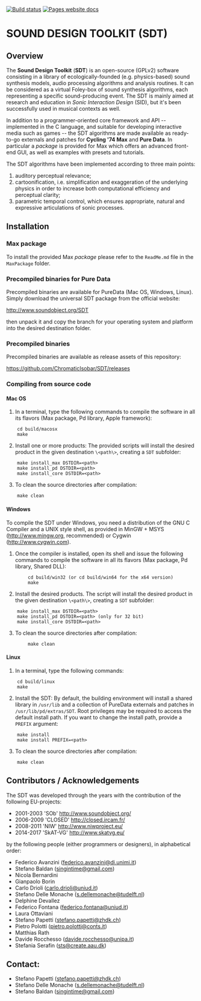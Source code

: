 [![Build status](https://github.com/ChromaticIsobar/SDT/workflows/build/badge.svg?branch=win)](https://github.com/ChromaticIsobar/SDT/actions?query=workflow%3Abuild) [![Pages website docs](https://github.com/ChromaticIsobar/SDT/workflows/doxy/badge.svg?branch=develop)](https://chromaticisobar.github.io/SDT)
# SOUND DESIGN TOOLKIT (SDT)


## Overview
The **Sound Design Toolkit** (**SDT**) is an open-source (GPLv2) software
consisting in a library of ecologically-founded (e.g. physics-based) sound
synthesis models, audio processing algorithms and analysis routines.
It can be considered as a virtual Foley-box of sound synthesis algorithms, each
representing a specific sound-producing event.
The SDT is mainly aimed at research and education in *Sonic Interaction Design*
(SID), but it's been successfully used in musical contexts as well.

In addition to a programmer-oriented core framework and API -- implemented in
the C language, and suitable for developing interactive media such as games --
the SDT algorithms are made available as ready-to-go externals and patches for
**Cycling '74 Max** and **Pure Data**.
In particular a *package* is provided for Max which offers an advanced front-end
GUI, as well as examples with presets and tutorials.

The SDT algorithms have been implemented according to three main points:
1. auditory perceptual relevance;
2. cartoonification, i.e. simplification and exaggeration of the underlying
physics in order to increase both computational efficiency and perceptual
clarity;
3. parametric temporal control, which ensures appropriate, natural and
expressive articulations of sonic processes.


## Installation

### Max package
To install the provided Max *package* please refer to the `ReadMe.md` file in
the `MaxPackage` folder.

### Precompiled binaries for Pure Data
Precompiled binaries are available for PureData (Mac OS, Windows, Linux). Simply
download the universal SDT package from the official website:

http://www.soundobject.org/SDT

then unpack it and copy the branch for your operating system and platform into
the desired destination folder.

### Precompiled binaries
Precompiled binaries are available as release assets of this repository:

https://github.com/ChromaticIsobar/SDT/releases

### Compiling from source code

#### Mac OS
1. In a terminal, type the following commands to compile the software in all its
flavors (Max package, Pd library, Apple framework):
```
	cd build/macosx
	make
```
2. Install one or more products: The provided scripts will install the desired
product in the given destination ``\<path\>``, creating a ``SDT`` subfolder:
```
	make install_max DSTDIR=<path>
	make install_pd DSTDIR=<path>
	make install_core DSTDIR=<path>
```
3. To clean the source directories after compilation:
```
	make clean
```

#### Windows
To compile the SDT under Windows, you need a distribution of the GNU C Compiler
and a UNIX style shell, as provided in MinGW + MSYS (http://www.mingw.org,
recommended) or Cygwin (http://www.cygwin.com).

1. Once the compiler is installed, open its shell and issue the following
commands to compile the software in all its flavors (Max package, Pd library,
Shared DLL):
```
        cd build/win32 (or cd build/win64 for the x64 version)
        make
```
2. Install the desired products. The script will install the desired product in
the given destination ``\<path\>``, creating a ``SDT`` subfolder:
```
	make install_max DSTDIR=<path>
	make install_pd DSTDIR=<path> (only for 32 bit)
	make install_core DSTDIR=<path>
```
3. To clean the source directories after compilation:
```
        make clean
```

#### Linux
1. In a terminal, type the following commands:
```
	cd build/linux
	make
```
2. Install the SDT: By default, the building environment will install a shared
library in ``/usr/lib`` and a collection of PureData externals and patches in
``/usr/lib/pd/extras/SDT``.
Root privileges may be required to access the default install path. If you want
to change the install path, provide a ``PREFIX`` argument:
```       
	make install
	make install PREFIX=<path>
```
3. To clean the source directories after compilation:
```
	make clean
```


## Contributors / Acknowledgements
The SDT was developed through the years with the contribution of the following
EU-projects:
 - 2001-2003 'SOb' http://www.soundobject.org/
 - 2006-2009 'CLOSED' http://closed.ircam.fr/
 - 2008-2011 'NIW' http://www.niwproject.eu/
 - 2014-2017 'SkAT-VG' http://www.skatvg.eu/

by the following people (either programmers or designers), in alphabetical
order:
- Federico Avanzini (federico.avanzini@di.unimi.it)
- Stefano Baldan (singintime@gmail.com)
- Nicola Bernardini
- Gianpaolo Borin
- Carlo Drioli (carlo.drioli@uniud.it)
- Stefano Delle Monache (s.dellemonache@tudelft.nl)
- Delphine Devallez
- Federico Fontana (federico.fontana@uniud.it)
- Laura Ottaviani
- Stefano Papetti (stefano.papetti@zhdk.ch)
- Pietro Polotti (pietro.polotti@conts.it)
- Matthias Rath
- Davide Rocchesso (davide.rocchesso@unipa.it)
- Stefania Serafin (sts@create.aau.dk)


## Contact:
- Stefano Papetti (stefano.papetti@zhdk.ch)
- Stefano Delle Monache (s.dellemonache@tudelft.nl)
- Stefano Baldan (singintime@gmail.com)
